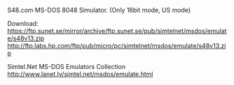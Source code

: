 S48.com MS-DOS 8048 Simulator. (Only 16bit mode, US mode)

Download:
https://ftp.sunet.se/mirror/archive/ftp.sunet.se/pub/simtelnet/msdos/emulate/s48v13.zip
http://ftp.labs.hp.com/ftp/pub/micro/pc/simtelnet/msdos/emulate/s48v13.zip

Simtel.Net MS-DOS Emulators Collection
http://www.lanet.lv/simtel.net/msdos/emulate.html
